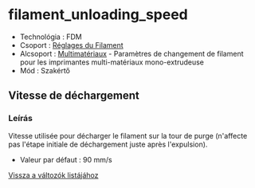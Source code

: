 # filament\_unloading\_speed

* Technológia : FDM
* Csoport : [Réglages du Filament](../filament_settings/filament_settings.md)
* Alcsoport : [Multimatériaux](../filament_settings/filament_settings.md#multimatériaux) - Paramètres de changement de filament pour les imprimantes multi-matériaux mono-extrudeuse
* Mód : Szakértő

## Vitesse de déchargement

### Leírás

Vitesse utilisée pour décharger le filament sur la tour de purge \(n'affecte pas l'étape initiale de déchargement juste après l'expulsion\).

* Valeur par défaut : 90 mm/s

[Vissza a változók listájához](variable_list.md)

